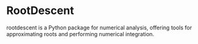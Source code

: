# RootDescent
 rootdescent is a Python package for numerical analysis, offering tools for approximating roots and performing numerical integration.

